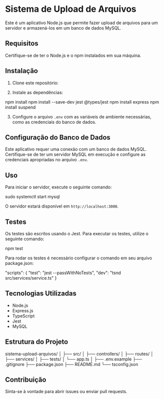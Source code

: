 # Sistema de Upload de Arquivos

Este é um aplicativo Node.js que permite fazer upload de arquivos para um servidor e armazená-los em um banco de dados MySQL.

## Requisitos

Certifique-se de ter o Node.js e o npm instalados em sua máquina.

## Instalação

1. Clone este repositório:



2. Instale as dependências:

npm install
npm install --save-dev jest @types/jest
npm install express
npm install suspend

3. Configure o arquivo `.env` com as variáveis de ambiente necessárias, como as credenciais do banco de dados.

## Configuração do Banco de Dados

Este aplicativo requer uma conexão com um banco de dados MySQL. Certifique-se de ter um servidor MySQL em execução e configure as credenciais apropriadas no arquivo `.env`.

## Uso

Para iniciar o servidor, execute o seguinte comando:

sudo systemctl start mysql



O servidor estará disponível em `http://localhost:3000`.

## Testes

Os testes são escritos usando o Jest. Para executar os testes, utilize o seguinte comando:

npm test

Para rodar os testes é necessário configurar o comando em seu arquivo package.json:

"scripts": {
    "test": "jest --passWithNoTests",
    "dev": "tsnd src/services/service.ts"
  }



## Tecnologias Utilizadas

- Node.js
- Express.js
- TypeScript
- Jest
- MySQL

## Estrutura do Projeto

sistema-upload-arquivos/
│
├── src/
│ ├── controllers/
│ ├── routes/
│ ├── services/
│ ├── tests/
│ └── app.ts
│
├── .env.example
├── .gitignore
├── package.json
├── README.md
└── tsconfig.json


## Contribuição

Sinta-se à vontade para abrir issues ou enviar pull requests.